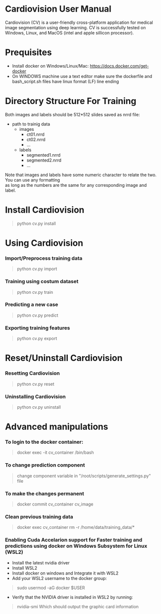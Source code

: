 # Cardiovision User Manual
Cardiovision (CV) is a user-friendly cross-platform application for medical image segmentation using deep learning. CV is  successfully tested on Windows, Linux, and MacOS (intel and apple sillicon processor).
# Prequisites
- Install docker on Windows/Linux/Mac: https://docs.docker.com/get-docker
- On WINDOWS machine use a text editor make sure the dockerfile and bash_script.sh files have linux format (LF) line ending


# Directory Structure For Training
Both images and labels should be 512*512 slides saved as nrrd file:

* path to trainig data
    * images
        * ct01.nrrd
        * ct02.nrrd
        * ...
    * labels
        * segmented1.nrrd
        * segmented2.nrrd
        * ...

Note that images and labels have some numeric character to relate the two. You can use any formatting\
as long as the numbers are the same for any corresponding image and label.

# Install Cardiovision
>python cv.py install

# Using Cardiovision

### Import/Preprocess training data
>python cv.py import

### Training using costum dataset
>python cv.py train

### Predicting a new case
>python cv.py predict

### Exporting training features
>python cv.py export

# Reset/Uninstall Cardiovision
### Resetting Cardiovision
>python cv.py reset

### Uninstalling Cardiovision
>python cv.py uninstall

# Advanced manipulations
### To login to the docker container:
>docker exec -it cv_container /bin/bash

### To change prediction component
>change component variable in "/root/scripts/generate_settings.py" file

### To make the changes permanent
>docker commit cv_container cv_image

### Clean previous training data
>docker exec cv_container rm -r /home/data/training_data/*

### Enabling Cuda Accelarion support for Faster training and predictions using docker on Windows Subsystem for Linux (WSL2)
- Install the latest nvidia driver
- Install WSL2
- Install docker on windows and Integrate it with WSL2
- Add your WSL2 username to the docker group:
>sudo usermod -aG docker $USER
- Verify that the NVIDIA driver is installed in WSL2 by running:
> nvidia-smi
Which should output the graphic card information